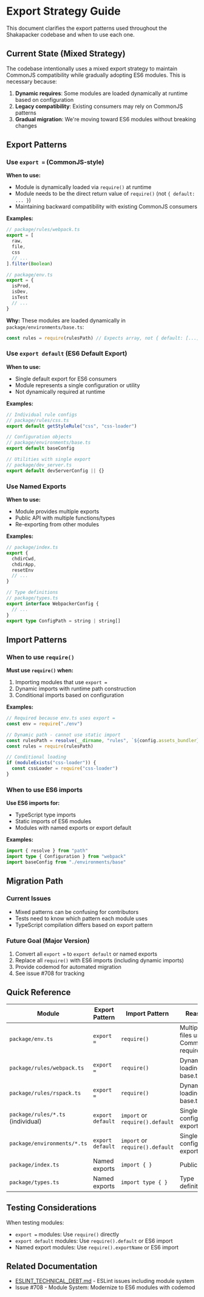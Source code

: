 # Export Strategy Guide

This document clarifies the export patterns used throughout the Shakapacker codebase and when to use each one.

## Current State (Mixed Strategy)

The codebase intentionally uses a mixed export strategy to maintain CommonJS compatibility while gradually adopting ES6 modules. This is necessary because:

1. **Dynamic requires**: Some modules are loaded dynamically at runtime based on configuration
2. **Legacy compatibility**: Existing consumers may rely on CommonJS patterns
3. **Gradual migration**: We're moving toward ES6 modules without breaking changes

## Export Patterns

### Use `export =` (CommonJS-style)

**When to use:**

- Module is dynamically loaded via `require()` at runtime
- Module needs to be the direct return value of `require()` (not `{ default: ... }`)
- Maintaining backward compatibility with existing CommonJS consumers

**Examples:**

```typescript
// package/rules/webpack.ts
export = [
  raw,
  file,
  css
  // ...
].filter(Boolean)

// package/env.ts
export = {
  isProd,
  isDev,
  isTest
  // ...
}
```

**Why:** These modules are loaded dynamically in `package/environments/base.ts`:

```javascript
const rules = require(rulesPath) // Expects array, not { default: [...] }
```

### Use `export default` (ES6 Default Export)

**When to use:**

- Single default export for ES6 consumers
- Module represents a single configuration or utility
- Not dynamically required at runtime

**Examples:**

```typescript
// Individual rule configs
// package/rules/css.ts
export default getStyleRule("css", "css-loader")

// Configuration objects
// package/environments/base.ts
export default baseConfig

// Utilities with single export
// package/dev_server.ts
export default devServerConfig || {}
```

### Use Named Exports

**When to use:**

- Module provides multiple exports
- Public API with multiple functions/types
- Re-exporting from other modules

**Examples:**

```typescript
// package/index.ts
export {
  chdirCwd,
  chdirApp,
  resetEnv
  // ...
}

// Type definitions
// package/types.ts
export interface WebpackerConfig {
  // ...
}
export type ConfigPath = string | string[]
```

## Import Patterns

### When to use `require()`

**Must use `require()` when:**

1. Importing modules that use `export =`
2. Dynamic imports with runtime path construction
3. Conditional imports based on configuration

**Examples:**

```javascript
// Required because env.ts uses export =
const env = require("./env")

// Dynamic path - cannot use static import
const rulesPath = resolve(__dirname, "rules", `${config.assets_bundler}.js`)
const rules = require(rulesPath)

// Conditional loading
if (moduleExists("css-loader")) {
  const cssLoader = require("css-loader")
}
```

### When to use ES6 imports

**Use ES6 imports for:**

- TypeScript type imports
- Static imports of ES6 modules
- Modules with named exports or export default

**Examples:**

```typescript
import { resolve } from "path"
import type { Configuration } from "webpack"
import baseConfig from "./environments/base"
```

## Migration Path

### Current Issues

- Mixed patterns can be confusing for contributors
- Tests need to know which pattern each module uses
- TypeScript compilation differs based on export pattern

### Future Goal (Major Version)

1. Convert all `export =` to `export default` or named exports
2. Replace all `require()` with ES6 imports (including dynamic imports)
3. Provide codemod for automated migration
4. See issue #708 for tracking

## Quick Reference

| Module                            | Export Pattern   | Import Pattern                  | Reason                              |
| --------------------------------- | ---------------- | ------------------------------- | ----------------------------------- |
| `package/env.ts`                  | `export =`       | `require()`                     | Multiple files use CommonJS require |
| `package/rules/webpack.ts`        | `export =`       | `require()`                     | Dynamic loading in base.ts          |
| `package/rules/rspack.ts`         | `export =`       | `require()`                     | Dynamic loading in base.ts          |
| `package/rules/*.ts` (individual) | `export default` | `import` or `require().default` | Single config export                |
| `package/environments/*.ts`       | `export default` | `import` or `require().default` | Single config export                |
| `package/index.ts`                | Named exports    | `import { }`                    | Public API                          |
| `package/types.ts`                | Named exports    | `import type { }`               | Type definitions                    |

## Testing Considerations

When testing modules:

- `export =` modules: Use `require()` directly
- `export default` modules: Use `require().default` or ES6 import
- Named export modules: Use `require().exportName` or ES6 import

## Related Documentation

- [ESLINT_TECHNICAL_DEBT.md](./ESLINT_TECHNICAL_DEBT.md) - ESLint issues including module system
- Issue #708 - Module System: Modernize to ES6 modules with codemod
